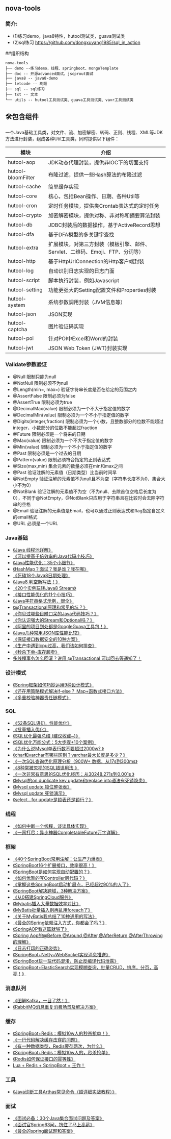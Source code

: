 ## nova-tools

### 简介:

* (1)练习demo，java8特性，hutool测试类，guava测试类
* (2)sql练习 https://github.com/dongxuyang1985/sql_in_action

##组织结构
```
nova-tools
├── demo --练习demo，线程、springboot、mongoTemplate
├── doc -- 开源advanced面试、jscprout面试
├── java8 -- java8-demo
├── letcode -- 刷题
├── sql -- sql练习
├── txt -- 文本
└── utils -- hutool工具测试类、guava工具测试类、vavr工具测试类
```

## 🛠️包含组件
一个Java基础工具类，对文件、流、加密解密、转码、正则、线程、XML等JDK方法进行封装，组成各种Util工具类，同时提供以下组件：

| 模块                 | 介绍                                             |
|--------------------|------------------------------------------------|
| hutool-aop         | JDK动态代理封装，提供非IOC下的切面支持                         |
| hutool-bloomFilter | 布隆过滤，提供一些Hash算法的布隆过滤                           |
| hutool-cache       | 简单缓存实现                                         |
| hutool-core        | 核心，包括Bean操作、日期、各种Util等                         |
| hutool-cron        | 定时任务模块，提供类Crontab表达式的定时任务                      |
| hutool-crypto      | 加密解密模块，提供对称、非对称和摘要算法封装                         |
| hutool-db          | JDBC封装后的数据操作，基于ActiveRecord思想                  |
| hutool-dfa         | 基于DFA模型的多关键字查找                                 |
| hutool-extra       | 扩展模块，对第三方封装（模板引擎、邮件、Servlet、二维码、Emoji、FTP、分词等） |
| hutool-http        | 基于HttpUrlConnection的Http客户端封装                  |
| hutool-log         | 自动识别日志实现的日志门面                                  |
| hutool-script      | 脚本执行封装，例如Javascript                            |
| hutool-setting     | 功能更强大的Setting配置文件和Properties封装                 |
| hutool-system      | 系统参数调用封装（JVM信息等）                               |
| hutool-json        | JSON实现                                         |
| hutool-captcha     | 图片验证码实现                                        |
| hutool-poi         | 针对POI中Excel和Word的封装                            |
| hutool-jwt         | JSON Web Token (JWT)封装实现                       |

### Validate参数验证
* @Null 限制只能为null
* @NotNull 限制必须不为null
* @Length(min=, max=) 验证字符串长度是否在给定的范围之内
* @AssertFalse 限制必须为false
* @AssertTrue 限制必须为true
* @DecimalMax(value) 限制必须为一个不大于指定值的数字
* @DecimalMin(value) 限制必须为一个不小于指定值的数字
* @Digits(integer,fraction) 限制必须为一个小数，且整数部分的位数不能超过integer，小数部分的位数不能超过fraction
* @Future 限制必须是一个将来的日期
* @Max(value) 限制必须为一个不大于指定值的数字
* @Min(value) 限制必须为一个不小于指定值的数字
* @Past 限制必须是一个过去的日期
* @Pattern(value) 限制必须符合指定的正则表达式
* @Size(max,min) 集合元素的数量必须在min和max之间
* @Past 验证注解的元素值（日期类型）比当前时间早
* @NotEmpty 验证注解的元素值不为null且不为空（字符串长度不为0、集合大小不为0）
* @NotBlank 验证注解的元素值不为空（不为null、去除首位空格后长度为0），不同于@NotEmpty，@NotBlank只应用于字符串且在比较时会去除字符串的空格
* @Email 验证注解的元素值是Email，也可以通过正则表达式和flag指定自定义的email格式
* @URL 必须是一个URL

### Java基础
* [《Java 线程池详解》](https://mp.weixin.qq.com/s/hrPUZQEm6zp76Euj5ScaZw)
* [《可以提高千倍效率的Java代码小技巧》](https://mp.weixin.qq.com/s/LaJ2WeOUiYWzcOI1Na7NVA)
* [《Java性能优化：35个小细节》](https://mp.weixin.qq.com/s/xYTSS9s1N8VXTMrHqaqi9Q)
* [《HashMap？面试？我是谁？我在哪》](https://mp.weixin.qq.com/s/y6hswv2hIm3hAW18SCZYHg)
* [《死磕18个Java8日期处理》](https://mp.weixin.qq.com/s/cuzt_5kiwfWsX2Rx8G6Hug)
* [《Java8 判空新写法！》](https://mp.weixin.qq.com/s/rIhAjO_mTy9WfimS5M7AqA)
* [《20个实例玩转Java8 Stream》](https://mp.weixin.qq.com/s/vFWJrPL3psstPQ4xu3p4gQ)
* [《接口性能优化的11个小技巧》](https://mp.weixin.qq.com/s/XHlnYo-6w2hAdoPZYiFedA)
* [《Java字符串格式示例，很全》](https://mp.weixin.qq.com/s/aVJ87eRZrhqJPPteg2jnzA)
* [《@Transactional原理和常见的坑？》](https://mp.weixin.qq.com/s/dRa99ziZPjUKyFhxFoTaKQ)
* [《你见过哪些目瞪口呆的Java代码技巧？》](https://mp.weixin.qq.com/s/LdX3_bg1UuZx5FygbZUCxw)
* [《你认识强大的Stream和Optional吗？》](https://mp.weixin.qq.com/s/l0mqinIXvXHhZJtU1p_mcg)
* [《阿里的项目到处都是GoogleGuava工具包！》](https://mp.weixin.qq.com/s/OlOHGEfdaFZBqwp9D3DIJw)
* [《Java几种常用JSON库性能比较》](https://mp.weixin.qq.com/s/n0NgvpnXSAddD-eyuuPwFw)
* [《保证接口数据安全的10种方案》](https://mp.weixin.qq.com/s/ftcY--lukUb7LI3OpLDObQ)
* [《生产中遇到cpu过高，我们该如何排查》](https://www.bilibili.com/video/BV1yR4y1r76E/?spm_id_from=333.999.0.0&vd_source=04ff874447812687f3346175b839011e)
* [《秒杀下单-库存超卖》](https://www.bilibili.com/video/BV1Lm4y1P7oY/?spm_id_from=333.999.0.0&vd_source=04ff874447812687f3346175b839011e)
* [多线程事务怎么回滚？说用 @Transactional 可以回去等通知了！](https://mp.weixin.qq.com/s/Vrzelq7JcP_71Mt1OJFS1w)


### 设计模式
* [《Spring框架如何巧妙运用9种设计模式》](https://mp.weixin.qq.com/s/E07FxRIXevQEiFrDfJKMOw)
* [《还在用策略模式解决if-else？ Map+函数式接口方法》](https://mp.weixin.qq.com/s/3Ap4QSPSbRDV6aIRl-UCAw)
* [《多重校验神器责任链模式》](https://mp.weixin.qq.com/s/Yv4PkmiJ1SllelywS7oqYg)

### SQL
* [《52条SQL语句，性能优化》](https://mp.weixin.qq.com/s/R3i6BgHP6yvRLXAxFYsdmA)
* [《批量插入优化》](https://blog.csdn.net/lh155136/article/details/122437056?ops_request_misc=%257B%2522request%255Fid%2522%253A%2522168681407416800182712837%2522%252C%2522scm%2522%253A%252220140713.130102334..%2522%257D&request_id=168681407416800182712837&biz_id=0&utm_medium=distribute.pc_search_result.none-task-blog-2~all~top_click~default-1-122437056-null-null.142%5Ev88%5Econtrol_2,239%5Ev2%5Einsert_chatgpt&utm_term=rewriteBatchedStatements%3Dtrue&spm=1018.2226.3001.4187)
* [《SQL优化最强总结 (建议收藏~)》](https://mp.weixin.qq.com/s/SGYJoTYiAilNnNODgGkk3g)
* [《SQL优化万能公式：5大步骤+10个案例》](https://mp.weixin.qq.com/s/_zi661XsJXql68YL8N93Lw)
* [《为什么说Mysql单表行数不要超过2000w? 》](https://mp.weixin.qq.com/s/YEFIe5U-J8Stnh5MvokdLg)
* [《char和varchar有哪些区别？varchar最大长度是多少？》](https://mp.weixin.qq.com/s/Alqk60lcXWrEMFcxj8abAA)
* [《一次SQL查询优化原理分析（900W+ 数据，从17s到300ms》](https://mp.weixin.qq.com/s/vFTxYZmGfML-4PTg4eaQ7g)
* [《8种常被忽视的SQL错误用法 》](https://mp.weixin.qq.com/s/FyzXRZCEUqhWnjP3IJZy9Q)
* [《一次非常有意思的SQL优化经历：从30248.271s到0.001s 》](https://mp.weixin.qq.com/s/tcEoMlz2rdWLsO5q5lO0gw)
* [《Mysql的on duplicate key update和replace into语法有死锁隐患》](https://www.bilibili.com/video/BV16v4y127eG/?spm_id_from=333.999.0.0&vd_source=04ff874447812687f3346175b839011e)
* [《Mysql update 锁住整张表》](https://www.bilibili.com/video/BV1XW4y1u7x2/?spm_id_from=333.999.0.0&vd_source=04ff874447812687f3346175b839011e)
* [《Mysql update 死锁演示》](https://www.bilibili.com/video/BV1SM411B7bC/?spm_id_from=333.999.0.0&vd_source=04ff874447812687f3346175b839011e)
* [《select...for update是锁表还是锁行？》](https://www.bilibili.com/video/BV15f4y137sf/?spm_id_from=333.999.0.0&vd_source=04ff874447812687f3346175b839011e)

### 线程
* [《如何中断一个线程，谈谈具体实现》](https://mp.weixin.qq.com/s/8ZRC4GIteJrXgcAptTAQaw)
* [《一网打尽：异步神器CompletableFuture万字详解》](https://mp.weixin.qq.com/s/EFThWRUWiN4kflfGdwo7xQ)

### 框架
* [《40个SpringBoot常用注解：让生产力爆表》](https://mp.weixin.qq.com/s/cbPuSXycUfreSgso0F9QZg)
* [《SpringBoot16个扩展接口，效率很高！》](https://mp.weixin.qq.com/s/HFwNzOy4buKIuezKx4VUeg)
* [《SpringBoot是如何实现自动配置的？》](https://mp.weixin.qq.com/s/ktsFCUo8_cNe-zBH08_K4g)
* [《如何优雅的写Controller层代码？》](https://mp.weixin.qq.com/s/8tBaZPYj2EPXiFF4qDpt6Q)
* [《掌握这些SpringBoot启动扩展点，已经超过90%的人了》](https://mp.weixin.qq.com/s/4Ggb0QfvhcHEAe3F4gC2YQ)
* [《SpringBoot解决跨域，3种解决方案》](https://mp.weixin.qq.com/s/48Z2sRYb_Ed2BBtNVeDvzg)
* [《从0搭建SpringCloud服务》](https://mp.weixin.qq.com/s/EMae8yQKa9WhiKsYSrT4zw)
* [《Mybatis插入大量数据效率对比》](https://mp.weixin.qq.com/s/npAkhEHCOEkWXoIzJcYrqQ)
* [《MyBatis批量插入别再乱用foreach了》](https://mp.weixin.qq.com/s/rE5hV1muC-HhPPkvsaB5Bg)
* [《关于MyBatis我总结了10种通用的写法》](https://mp.weixin.qq.com/s/tEa873nQXPtRjPgA7_XYvw)
* [《最全的Spring依赖注入方式，你都会了吗？》](https://mp.weixin.qq.com/s/rJ358sJ5YJ6dCNF4Qm6uEw)
* [《SpringAOP看这篇就够了》](https://mp.weixin.qq.com/s/-joW1MSQ1O-XiIaQ0najXA)
* [《Spring Aop的@Before,@Around,@After,@AfterReturn,@AfterThrowing的理解》](https://blog.csdn.net/zhanglf02/article/details/78132304?spm=1001.2014.3001.5501)
* [《日志打印的正确姿势》](https://mp.weixin.qq.com/s/TkM2Be-3dVVlUmwzoJImQA)
* [《SpringBoot+Netty+WebSocket实现消息推送》](https://mp.weixin.qq.com/s/bS1LLtYW7YcH6lpuKUxH2A)
* [《SpringBoot玩一玩代码混淆，防止反编译代码泄露》](https://mp.weixin.qq.com/s/Dz5TFEZg_fs5P-lxcZ2psQ)
* [《SpringBoot+ElasticSearch实现模糊查询，批量CRUD，排序，分页，高亮！》](https://mp.weixin.qq.com/s/qoK_OlUTVnN9fPSWsUF6uw)

### 消息队列
* [《图解Kafka，一目了然！》](https://mp.weixin.qq.com/s/acrsoYKX8xF8DFzrhOnmgg)
* [《RabbitMQ消息重复消费场景及解决方案》](https://mp.weixin.qq.com/s/X8mF1xdX3_7Da5AiR0If0A)

### 缓存
* [《SpringBoot+Redis：模拟10w人的秒杀抢单！》](https://mp.weixin.qq.com/s/o_PUud7DR5ItK83B2f3j5A)
* [《一行代码解决缓存击穿的问题》](https://mp.weixin.qq.com/s/sq8c2hJHiUXJxBg21GAaRg)
* [《有一种数据类型，Redis要存两次，为什么》](https://mp.weixin.qq.com/s/-zhVXT0R2_DwrbVxodgb1w)
* [《SpringBoot+Redis：模拟10w人的，秒杀抢单》](https://mp.weixin.qq.com/s/Hivp90udm8f-3_dn9DLQdg)
* [《Redis如何保证接口的幂等性》](https://mp.weixin.qq.com/s/16nrpU9QEqZ_KUx8WOzJ5w)
* [Lua + Redis + SpringBoot = 王炸！](https://mp.weixin.qq.com/s/JTswEJ8tvcN7XFkxEie2Kw)

### 工具
* [《Java诊断工具Arthas常见命令（超详细实战教程）》](https://mp.weixin.qq.com/s/UnEydFrSyXUb01CF75zcaw)

### 面试
* [《面试必备：30个Java集合面试问题及答案》](https://mp.weixin.qq.com/s/psgJNTZ3B7ZNtiFb67rgDg)
* [《面试官Spring63问，抗住了马上高薪》](https://mp.weixin.qq.com/s/TDCQYAWulmCCCcUn7ok0pQ)
* [《最全的spring面试题和答案》](https://mp.weixin.qq.com/s/N8OkVaRtNlB3xq8KTvo2_g)

